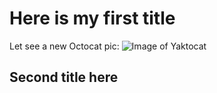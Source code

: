 # Here is my first title

Let see a new Octocat pic:
![Image of Yaktocat](https://octodex.github.com/images/yaktocat.png)

## Second title here
